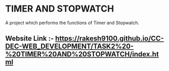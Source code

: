 # TIMER AND STOPWATCH

A project which performs the functions of Timer and Stopwatch.

## Website Link :- <https://rakesh9100.github.io/CC-DEC-WEB_DEVELOPMENT/TASK2%20-%20TIMER%20AND%20STOPWATCH/index.html>
